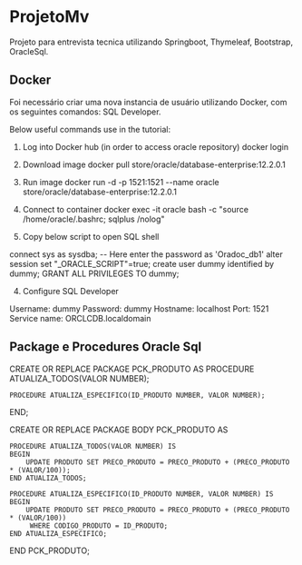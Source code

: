 # ProjetoMv
Projeto para entrevista tecnica utilizando Springboot, Thymeleaf, Bootstrap, OracleSql.

## Docker
Foi necessário criar uma nova instancia de usuário utilizando Docker, com os seguintes comandos:
SQL Developer.

Below useful commands use in the tutorial:

1. Log into Docker hub (in order to access oracle repository)
 docker login
2. Download image
 docker pull store/oracle/database-enterprise:12.2.0.1
3. Run image
 docker run -d -p 1521:1521 --name oracle store/oracle/database-enterprise:12.2.0.1
4. Connect to container
 docker exec -it oracle bash -c "source /home/oracle/.bashrc; sqlplus /nolog"

5. Copy below script to open SQL shell

 connect sys as sysdba;
 -- Here enter the password as 'Oradoc_db1'
 alter session set "_ORACLE_SCRIPT"=true;
 create user dummy identified by dummy;
 GRANT ALL PRIVILEGES TO dummy;

4. Configure SQL Developer

 Username: dummy
 Password: dummy
 Hostname: localhost
 Port: 1521
 Service name: ORCLCDB.localdomain
 
## Package e Procedures Oracle Sql
CREATE OR REPLACE PACKAGE PCK_PRODUTO AS
    PROCEDURE ATUALIZA_TODOS(VALOR NUMBER);
    
    PROCEDURE ATUALIZA_ESPECIFICO(ID_PRODUTO NUMBER, VALOR NUMBER);
END;

CREATE OR REPLACE PACKAGE BODY PCK_PRODUTO AS
   
    PROCEDURE ATUALIZA_TODOS(VALOR NUMBER) IS
    BEGIN
        UPDATE PRODUTO SET PRECO_PRODUTO = PRECO_PRODUTO + (PRECO_PRODUTO * (VALOR/100));
    END ATUALIZA_TODOS;

    PROCEDURE ATUALIZA_ESPECIFICO(ID_PRODUTO NUMBER, VALOR NUMBER) IS
    BEGIN
        UPDATE PRODUTO SET PRECO_PRODUTO = PRECO_PRODUTO + (PRECO_PRODUTO * (VALOR/100))
         WHERE CODIGO_PRODUTO = ID_PRODUTO;
    END ATUALIZA_ESPECIFICO;

END PCK_PRODUTO;
